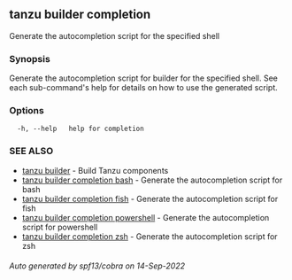 ## tanzu builder completion

Generate the autocompletion script for the specified shell

### Synopsis

Generate the autocompletion script for builder for the specified shell.
See each sub-command's help for details on how to use the generated script.


### Options

```
  -h, --help   help for completion
```

### SEE ALSO

* [tanzu builder](tanzu_builder.md)	 - Build Tanzu components
* [tanzu builder completion bash](tanzu_builder_completion_bash.md)	 - Generate the autocompletion script for bash
* [tanzu builder completion fish](tanzu_builder_completion_fish.md)	 - Generate the autocompletion script for fish
* [tanzu builder completion powershell](tanzu_builder_completion_powershell.md)	 - Generate the autocompletion script for powershell
* [tanzu builder completion zsh](tanzu_builder_completion_zsh.md)	 - Generate the autocompletion script for zsh

###### Auto generated by spf13/cobra on 14-Sep-2022
